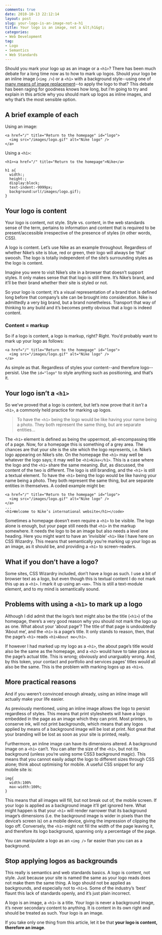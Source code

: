 ```yaml
---
comments: true
date: 2010-10-13 22:12:14
layout: post
slug: your-logo-is-an-image-not-a-h1
title: Your logo is an image, not a &lt;h1&gt;
categories:
- Web Development
tag:
- Logo
- Semantics
- Web Standards
---
```


Should you mark your logo up as an image or a `<h1>`? There has been much debate for a long time now as to how to mark up logos. Should your logo be an inline image (`<img />`) or a `<h1>` with a background style--using one of [many means of image replacement](http://www.mezzoblue.com/tests/revised-image-replacement/)--to apply the logo to that? This debate has been raging for goodness knows how long, but I’m going to try and explain in this article why you should mark up logos as inline images, and why that’s the most sensible option.

## A brief example of each

Using an image:

    <a href="/" title="Return to the homepage" id="logo">
      <img src="/images/logo.gif" alt="Nike logo" />
    </a>

Using a `<h1>`:

    <h1><a href="/" title="Return to the homepage">Nike</a>
    
    h1 a{
      width:;
      height:;
      display:block;
      text-indent:-9999px;
      background:url(/images/logo.gif);
    }

## Your logo is content

Your logo is content, not style. Style vs. content, in the web standards sense of the term, pertains to information and content that is required to be present/accessible irrespective of the presence of styles (in other words, CSS).

A logo is content. Let’s use Nike as an example throughout. Regardless of whether Nike’s site is blue, red or green, their logo will always be ‘that’ swoosh. The logo is totally independent of the site’s surrounding styles as the logo is content.

Imagine you were to visit Nike’s site in a browser that doesn’t support styles. It only makes sense that that logo is still there. It’s Nike’s brand, and it’ll be their brand whether their site is styled or not.

So your logo is content; it’s a visual representation of a brand that is defined long before that company’s site can be brought into consideration. Nike is admittedly a very big brand, but a brand nonetheless. Transport that way of thinking to any build and it’s becomes pretty obvious that a logo is indeed content.

### Content = markup

So if a logo is content, a logo is markup, right? Right. You’d probably want to mark up your logo as follows:

    <a href="/" title="Return to the homepage" id="logo">
      <img src="/images/logo.gif" alt="Nike logo" />
    </a>

As simple as that. Regardless of styles your content--and therefore logo--persist. Use the `id="logo"` to style anything such as positioning, and that’s it.

## Your logo isn’t a `<h1>`

So we’ve proved that a logo is content, but let’s now prove that it _isn’t_ a `<h1>`, a commonly held practice for marking up logos.

> To have the `<h1>` being the logo would be like having your name being a photo. They both represent the same thing, but are separate entities…

The `<h1>` element is defined as being the uppermost, all-encompassing title of a page. Now, for a homepage this is something of a grey area. The chances are that your site is the site which the logo represents, i.e. Nike’s logo appearing on Nike’s site. On the homepage the `<h1>` may well be whatever the logo says; it may well be `<h1>Nike</h1>`. This is a case where the logo and the `<h1>` share the same meaning. _But_, as discussed, the content of the two is different. The logo is still branding, and the `<h1>` is still a textual element. To have the `<h1>` being the logo would be like having your name being a photo. They both represent the same thing, but are separate entities in themselves. A coded example might be:

    <a href="/" title="Return to the homepage" id="logo">
      <img src="/images/logo.gif" alt="Nike logo" />
    </a>
    ...
    <h1>Welcome to Nike’s international website</h1></code>

Sometimes a homepage doesn’t even require a `<h1>` to be visible. The logo alone is enough, but your page still needs that `<h1>` in the markup somewhere. It needs the logo to be an image but also needs a level one heading. Here you might want to have an ‘invisible’ `<h1>` like I have here on CSS Wizardry. This means that semantically you’re marking up your logo as an image, as it should be, and providing a `<h1>` to screen-readers.

## What if you don’t have a logo?

Some sites, CSS Wizardry included, don’t have a logo as such. I use a bit of browser text as a logo, but even though this is textual content I do not mark this up as a `<h1>`. I mark it up using an `<em>`. This is still a text-module element, and to my mind is semantically sound.

## Problems with using a `<h1>` to mark up a logo

Although I did admit that the logo’s text might also be the title (`<h1>`) of the homepage, there’s a very good reason why you should not mark the logo up as one. What about your ‘about page’? The title of that page is undoubtedly ‘About me’, and the `<h1>` is a page’s title. It only stands to reason, then, that the page’s `<h1>` reads `<h1>About me</h1>`.

If however I had marked up my logo as a `<h1>`, the about page’s title would also be the same as the homepage, and a `<h2>` would have to take place as the page’s actual title. This is wrong; obviously and unarguably wrong. And, by this token, your contact and portfolio and services pages’ titles would all also be the same. This is the problem with marking logos up as `<h1>`s.

## More practical reasons

And if you weren’t convinced enough already, using an inline image will actually make your life easier.

As previously mentioned, using an inline image allows  the logo to persist regardless of styles. This means that print stylesheets will have a logo embedded in the page as an image which they can print. Most printers, to conserve ink, will not print backgrounds, which means that any logos applied by means of a background image will be lost at print. Not great that your branding will be lost as soon as your site is printed, really.

Furthermore, an inline image can have its dimensions altered. A background image on a `<h1>` can’t. You can alter the size of the `<h1>`, but not its background (unless you’re using some CSS3 background magic). This means that you cannot easily adapt the logo to different sizes through CSS alone; think about optimising for mobile. A useful CSS snippet for any mobile site is:

    img{
      width:100%
      max-width:100%;
    }

This means that all images will fill, but not break out of, the mobile screen. If your logo is applied as a background image it’ll get ignored here. What might happen is that your `<h1>` will render narrower that its background image’s dimensions (i.e. the background image is wider in pixels than the device’s screen is) on a mobile device, giving the impression of clipping the logo off. Conversely, the `<h1>` might not fill the width of the page leaving it, and therefore its logo background, spanning only a percentage of the page.

You can manipulate a logo as an `<img />` far easier than you can as a background.

## Stop applying logos as backgrounds

This really is semantics and web standards basics. A logo is content, not style. Just because your site is named the same as your logo reads does not make them the same thing. A logo should not be applied as backgrounds, and especially not to `<h1>`s. Some of the industry’s ‘best’ flaunt this lack of standards openly, and it’s just plain incorrect.

A logo is an image, a `<h1>` is a title. Your logo is never a background image, it’s never secondary content to anything. It is content in its own right and should be treated as such. Your logo is an image.

If you take only one thing from this article, let it be that **your logo is content, therefore an image**.
